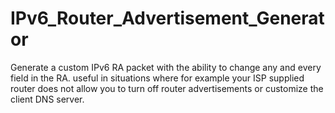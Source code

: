 # IPv6_Router_Advertisement_Generator
Generate a custom IPv6 RA packet with the ability to change any and every field in the RA. useful in situations where for example your ISP supplied router does not allow you to turn off router advertisements or customize the client DNS server. 
